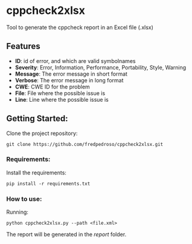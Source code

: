 # cppcheck2xlsx

Tool to generate the cppcheck report in an Excel file (.xlsx)

## Features

  - **ID**: id of error, and which are valid symbolnames
  - **Severity**: Error, Information, Performance, Portability, Style, Warning
  - **Message**: The error message in short format
  - **Verbose**: The error message in long format
  - **CWE**: CWE ID for the problem
  - **File**: File where the possible issue is
  - **Line**: Line where the possible issue is

## Getting Started:

Clone the project repository: 

```
git clone https://github.com/fredpedroso/cppcheck2xlsx.git
```

### Requirements:

Install the requirements:

```
pip install -r requirements.txt
```

### How to use:

Running:

```
python cppcheck2xlsx.py --path <file.xml>
```

The report will be generated in the _report_ folder.
